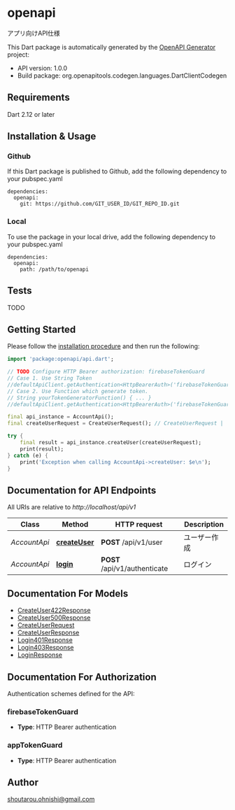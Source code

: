 # openapi
アプリ向けAPI仕様

This Dart package is automatically generated by the [OpenAPI Generator](https://openapi-generator.tech) project:

- API version: 1.0.0
- Build package: org.openapitools.codegen.languages.DartClientCodegen

## Requirements

Dart 2.12 or later

## Installation & Usage

### Github
If this Dart package is published to Github, add the following dependency to your pubspec.yaml
```
dependencies:
  openapi:
    git: https://github.com/GIT_USER_ID/GIT_REPO_ID.git
```

### Local
To use the package in your local drive, add the following dependency to your pubspec.yaml
```
dependencies:
  openapi:
    path: /path/to/openapi
```

## Tests

TODO

## Getting Started

Please follow the [installation procedure](#installation--usage) and then run the following:

```dart
import 'package:openapi/api.dart';

// TODO Configure HTTP Bearer authorization: firebaseTokenGuard
// Case 1. Use String Token
//defaultApiClient.getAuthentication<HttpBearerAuth>('firebaseTokenGuard').setAccessToken('YOUR_ACCESS_TOKEN');
// Case 2. Use Function which generate token.
// String yourTokenGeneratorFunction() { ... }
//defaultApiClient.getAuthentication<HttpBearerAuth>('firebaseTokenGuard').setAccessToken(yourTokenGeneratorFunction);

final api_instance = AccountApi();
final createUserRequest = CreateUserRequest(); // CreateUserRequest | 

try {
    final result = api_instance.createUser(createUserRequest);
    print(result);
} catch (e) {
    print('Exception when calling AccountApi->createUser: $e\n');
}

```

## Documentation for API Endpoints

All URIs are relative to *http://localhost/api/v1*

Class | Method | HTTP request | Description
------------ | ------------- | ------------- | -------------
*AccountApi* | [**createUser**](doc//AccountApi.md#createuser) | **POST** /api/v1/user | ユーザー作成
*AccountApi* | [**login**](doc//AccountApi.md#login) | **POST** /api/v1/authenticate | ログイン


## Documentation For Models

 - [CreateUser422Response](doc//CreateUser422Response.md)
 - [CreateUser500Response](doc//CreateUser500Response.md)
 - [CreateUserRequest](doc//CreateUserRequest.md)
 - [CreateUserResponse](doc//CreateUserResponse.md)
 - [Login401Response](doc//Login401Response.md)
 - [Login403Response](doc//Login403Response.md)
 - [LoginResponse](doc//LoginResponse.md)


## Documentation For Authorization


Authentication schemes defined for the API:
### firebaseTokenGuard

- **Type**: HTTP Bearer authentication

### appTokenGuard

- **Type**: HTTP Bearer authentication


## Author

shoutarou.ohnishi@gmail.com


